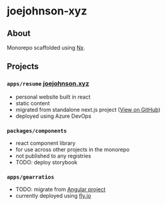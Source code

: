 # joejohnson-xyz

## About

Monorepo scaffolded using [Nx](https://nx.dev).

## Projects

### `apps/resume` [joejohnson.xyz](https://www.joejohnson.xyz)

- personal website built in react
- static content
- migrated from standalone next.js project ([View on GitHub](https://github.com/NorskJoe/pw-ui))
- deployed using Azure DevOps

### `packages/components`

- react component library
- for use across other projects in the monorepo
- not published to any registries
- TODO: deploy storybook

### `apps/gearratios`

- TODO: migrate from [Angular project](https://github.com/NorskJoe/GearRatios)
- currently deployed using [fly.io](https://fly.io)
